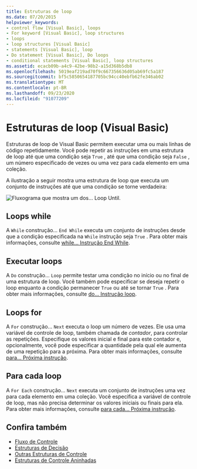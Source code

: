 ```yaml
---
title: Estruturas de loop
ms.date: 07/20/2015
helpviewer_keywords:
- control flow [Visual Basic], loops
- For keyword [Visual Basic], loop structures
- loops
- loop structures [Visual Basic]
- statements [Visual Basic], loop
- Do statement [Visual Basic], Do loops
- conditional statements [Visual Basic], loop structures
ms.assetid: ecacb09b-a4c9-42be-98b2-a15d368b5db8
ms.openlocfilehash: 5019eaf219ad70f9c667356636d05ab69fc5a187
ms.sourcegitcommit: bf5c5850654187705bc94cc40ebfb62fe346ab02
ms.translationtype: MT
ms.contentlocale: pt-BR
ms.lasthandoff: 09/23/2020
ms.locfileid: "91077209"
---
```

# <a name="loop-structures-visual-basic"></a>Estruturas de loop (Visual Basic)

Estruturas de loop de Visual Basic permitem executar uma ou mais linhas de código repetidamente. Você pode repetir as instruções em uma estrutura de loop até que uma condição seja `True` , até que uma condição seja `False` , um número especificado de vezes ou uma vez para cada elemento em uma coleção.  
  
 A ilustração a seguir mostra uma estrutura de loop que executa um conjunto de instruções até que uma condição se torne verdadeira:  
  
 ![Fluxograma que mostra um dos... Loop Until.](./media/loop-structures/do-until-loop-true-condition.gif)  
  
## <a name="while-loops"></a>Loops while  

 A `While` construção... `End While` executa um conjunto de instruções desde que a condição especificada na `While` instrução seja `True` . Para obter mais informações, consulte [while... Instrução End While](../../../language-reference/statements/while-end-while-statement.md).  
  
## <a name="do-loops"></a>Executar loops  

 A `Do` construção... `Loop` permite testar uma condição no início ou no final de uma estrutura de loop. Você também pode especificar se deseja repetir o loop enquanto a condição permanecer `True` ou até se tornar `True` . Para obter mais informações, consulte [do... Instrução loop](../../../language-reference/statements/do-loop-statement.md).  
  
## <a name="for-loops"></a>Loops for  

 A `For` construção... `Next` executa o loop um número de vezes. Ele usa uma variável de controle de loop, também chamada de *contador*, para controlar as repetições. Especifique os valores inicial e final para este contador e, opcionalmente, você pode especificar a quantidade pela qual ele aumenta de uma repetição para a próxima. Para obter mais informações, consulte [para... Próxima instrução](../../../language-reference/statements/for-next-statement.md).  
  
## <a name="for-each-loops"></a>Para cada loop  

 A `For Each` construção... `Next` executa um conjunto de instruções uma vez para cada elemento em uma coleção. Você especifica a variável de controle de loop, mas não precisa determinar os valores iniciais ou finais para ela. Para obter mais informações, consulte [para cada... Próxima instrução](../../../language-reference/statements/for-each-next-statement.md).  
  
## <a name="see-also"></a>Confira também

- [Fluxo de Controle](index.md)
- [Estruturas de Decisão](decision-structures.md)
- [Outras Estruturas de Controle](other-control-structures.md)
- [Estruturas de Controle Aninhadas](nested-control-structures.md)
